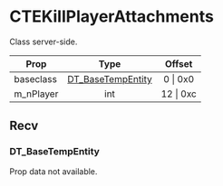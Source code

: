 # CTEKillPlayerAttachments

Class server-side.

|Prop|Type|Offset|
|---|:-:|:-:|
|baseclass|[DT_BaseTempEntity](#dt_basetempentity)|0 \| 0x0|
|m_nPlayer|int|12 \| 0xc|

## Recv

### DT_BaseTempEntity

Prop data not available.
